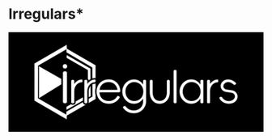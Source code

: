 # Irregulars*

![irregulars logo](assets/img/irregulars/logo_black.png)

<!-- ## This is a title

And you can include links, like this [link to fast.ai](https://www.fast.ai). Posts will appear after this file. -->

